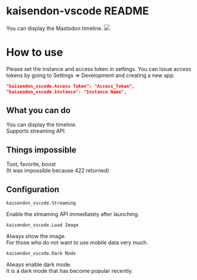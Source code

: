 # kaisendon-vscode README

You can display the Mastodon timeline.
<img src="https://raw.githubusercontent.com/takusan23/Kaisendon-VSCode/master/read_me_image.gif">

# How to use
Please set the instance and access token in settings.
You can issue access tokens by going to Settings => Development and creating a new app.

```setting.json
"kaisendon_vscode.Access Token": "Access_Token",
"kaisendon_vscode.Instance": "Instance Name",
```

## What you can do
You can display the timeline.  
Supports streaming API.  
  
## Things impossible
Toot, favorite, boost  
(It was impossible because 422 returned)

## Configuration
`kaisendon_vscode.Streaming` 

Enable the streaming API immediately after launching.

`kaisendon_vscode.Load Image`

Always show the image.  
For those who do not want to use mobile data very much.

`kaisendon_vscode.Dark Mode`

Always enable dark mode.  
It is a dark mode that has become popular recently.
